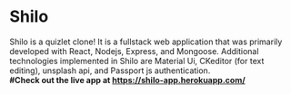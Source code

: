 # Shilo
Shilo is a quizlet clone! It is a fullstack web application that was primarily developed with React, Nodejs, Express, and Mongoose. 
Additional technologies implemented in Shilo are Material Ui, CKeditor (for text editing), unsplash api, and Passport js authentication.<br />
**#Check out the live app at https://shilo-app.herokuapp.com/**
